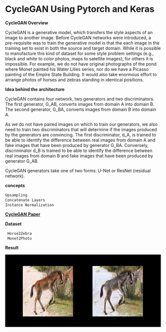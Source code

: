 # CycleGAN Using Pytorch and Keras

**CycleGAN Overview**

CycleGAN is a generative model, which transfers the style aspects of an image to another image. Before CycleGAN networks were introduced, a pre-requisite was to train the generative model is that the each image in the training set to exist in both the source and target domain. While it is possible to manufacture this kind of dataset for some style problem settings (e.g., black and white to color photos, maps to satellite images), for others it is impossible. For example, we do not have original photographs of the pond where Monet painted his Water Lilies series, nor do we have a Picasso painting of the Empire State Building. It would also take enormous effort to arrange photos of horses and zebras standing in identical positions.

**Idea behind the architecture**

CycleGAN contains four network, two generators and two discriminators. The first generator, G_AB, converts images from domain A into domain B. The second generator, G_BA, converts images from domain B into domain A.

As we do not have paired images on which to train our generators, we also need to train two discriminators that will determine if the images produced by the generators are convincing. The first discriminator, d_A, is trained to be able to identify the difference between real images from domain A and fake images that have been produced by generator G_BA. Conversely, discriminator d_B is trained to be able to identify the difference between real images from domain B and fake images that have been produced by generator G_AB.

CycleGAN generators take one of two forms: U-Net or ResNet (residual network).

**concepts**

    Upsampling
    Concatenate Layers
    Instance Normalization

[**CycleGAN Paper**](https://arxiv.org/abs/1703.10593)

**Dataset**
     
     Horse2Zebra
     Monet2Photo
 
**Result**

![CycleGAN.png](CycleGAN.png)



